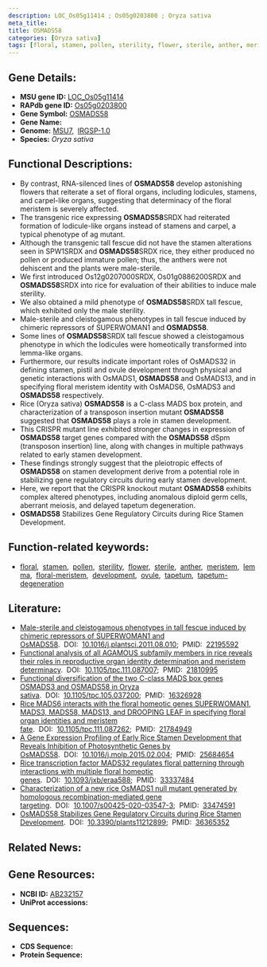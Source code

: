 ```yaml
---
description: LOC_Os05g11414 ; Os05g0203800 ; Oryza sativa
meta_title:
title: OSMADS58
categories: [Oryza sativa]
tags: [floral, stamen, pollen, sterility, flower, sterile, anther, meristem, lemma, floral meristem, development, ovule, tapetum, tapetum degeneration]
---
```


## Gene Details:
- **MSU gene ID:** [LOC_Os05g11414](http://rice.uga.edu/cgi-bin/ORF_infopage.cgi?orf=LOC_Os05g11414)  
- **RAPdb gene ID:** [Os05g0203800](https://rapdb.dna.affrc.go.jp/locus/?name=Os05g0203800)  
- **Gene Symbol:** <u>OSMADS58</u>
- **Gene Name:**
- **Genome:**  [MSU7](http://rice.uga.edu/),&nbsp;&nbsp;[IRGSP-1.0](https://rapdb.dna.affrc.go.jp/download/irgsp1.html)
- **Species:** *Oryza sativa*

## Functional Descriptions:
   - By contrast, RNA-silenced lines of **OSMADS58** develop astonishing flowers that reiterate a set of floral organs, including lodicules, stamens, and carpel-like organs, suggesting that determinacy of the floral meristem is severely affected.
   - The transgenic rice expressing **OSMADS58**SRDX had reiterated formation of lodicule-like organs instead of stamens and carpel, a typical phenotype of ag mutant.
   - Although the transgenic tall fescue did not have the stamen alterations seen in SPW1SRDX and **OSMADS58**SRDX rice, they either produced no pollen or produced immature pollen; thus, the anthers were not dehiscent and the plants were male-sterile.
   - We first introduced Os12g0207000SRDX, Os01g0886200SRDX and **OSMADS58**SRDX into rice for evaluation of their abilities to induce male sterility.
   - We also obtained a mild phenotype of **OSMADS58**SRDX tall fescue, which exhibited only the male sterility.
   - Male-sterile and cleistogamous phenotypes in tall fescue induced by chimeric repressors of SUPERWOMAN1 and **OSMADS58**.
   - Some lines of **OSMADS58**SRDX tall fescue showed a cleistogamous phenotype in which the lodicules were homeotically transformed into lemma-like organs.
   - Furthermore, our results indicate important roles of OsMADS32 in defining stamen, pistil and ovule development through physical and genetic interactions with OsMADS1, **OSMADS58** and OsMADS13, and in specifying floral meristem identity with OsMADS6, OsMADS3 and **OSMADS58** respectively.
   - Rice (Oryza sativa) **OSMADS58** is a C-class MADS box protein, and characterization of a transposon insertion mutant **OSMADS58** suggested that **OSMADS58** plays a role in stamen development.
   - This CRISPR mutant line exhibited stronger changes in expression of **OSMADS58** target genes compared with the **OSMADS58** dSpm (transposon insertion) line, along with changes in multiple pathways related to early stamen development.
   - These findings strongly suggest that the pleiotropic effects of **OSMADS58** on stamen development derive from a potential role in stabilizing gene regulatory circuits during early stamen development.
   - Here, we report that the CRISPR knockout mutant **OSMADS58** exhibits complex altered phenotypes, including anomalous diploid germ cells, aberrant meiosis, and delayed tapetum degeneration.
   - **OSMADS58** Stabilizes Gene Regulatory Circuits during Rice Stamen Development.

## Function-related keywords:
   - [floral](/tags/floral/),&nbsp;&nbsp;[stamen](/tags/stamen/),&nbsp;&nbsp;[pollen](/tags/pollen/),&nbsp;&nbsp;[sterility](/tags/sterility/),&nbsp;&nbsp;[flower](/tags/flower/),&nbsp;&nbsp;[sterile](/tags/sterile/),&nbsp;&nbsp;[anther](/tags/anther/),&nbsp;&nbsp;[meristem](/tags/meristem/),&nbsp;&nbsp;[lemma](/tags/lemma/),&nbsp;&nbsp;[floral-meristem](/tags/floral-meristem/),&nbsp;&nbsp;[development](/tags/development/),&nbsp;&nbsp;[ovule](/tags/ovule/),&nbsp;&nbsp;[tapetum](/tags/tapetum/),&nbsp;&nbsp;[tapetum-degeneration](/tags/tapetum-degeneration/)

## Literature:
   - [Male-sterile and cleistogamous phenotypes in tall fescue induced by chimeric repressors of SUPERWOMAN1 and OsMADS58](https://www.doi.org/10.1016/j.plantsci.2011.08.010).&nbsp;&nbsp;DOI:&nbsp;&nbsp;[10.1016/j.plantsci.2011.08.010](https://www.doi.org/10.1016/j.plantsci.2011.08.010);&nbsp;&nbsp;PMID:&nbsp;&nbsp;[22195592](https://pubmed.ncbi.nlm.nih.gov/22195592/)
   - [Functional analysis of all AGAMOUS subfamily members in rice reveals their roles in reproductive organ identity determination and meristem determinacy](https://www.doi.org/10.1105/tpc.111.087007).&nbsp;&nbsp;DOI:&nbsp;&nbsp;[10.1105/tpc.111.087007](https://www.doi.org/10.1105/tpc.111.087007);&nbsp;&nbsp;PMID:&nbsp;&nbsp;[21810995](https://pubmed.ncbi.nlm.nih.gov/21810995/)
   - [Functional diversification of the two C-class MADS box genes OSMADS3 and OSMADS58 in Oryza sativa](https://www.doi.org/10.1105/tpc.105.037200).&nbsp;&nbsp;DOI:&nbsp;&nbsp;[10.1105/tpc.105.037200](https://www.doi.org/10.1105/tpc.105.037200);&nbsp;&nbsp;PMID:&nbsp;&nbsp;[16326928](https://pubmed.ncbi.nlm.nih.gov/16326928/)
   - [Rice MADS6 interacts with the floral homeotic genes SUPERWOMAN1, MADS3, MADS58, MADS13, and DROOPING LEAF in specifying floral organ identities and meristem fate](https://www.doi.org/10.1105/tpc.111.087262).&nbsp;&nbsp;DOI:&nbsp;&nbsp;[10.1105/tpc.111.087262](https://www.doi.org/10.1105/tpc.111.087262);&nbsp;&nbsp;PMID:&nbsp;&nbsp;[21784949](https://pubmed.ncbi.nlm.nih.gov/21784949/)
   - [A Gene Expression Profiling of Early Rice Stamen Development that Reveals Inhibition of Photosynthetic Genes by OsMADS58](https://www.doi.org/10.1016/j.molp.2015.02.004).&nbsp;&nbsp;DOI:&nbsp;&nbsp;[10.1016/j.molp.2015.02.004](https://www.doi.org/10.1016/j.molp.2015.02.004);&nbsp;&nbsp;PMID:&nbsp;&nbsp;[25684654](https://pubmed.ncbi.nlm.nih.gov/25684654/)
   - [Rice transcription factor MADS32 regulates floral patterning through interactions with multiple floral homeotic genes](https://www.doi.org/10.1093/jxb/eraa588).&nbsp;&nbsp;DOI:&nbsp;&nbsp;[10.1093/jxb/eraa588](https://www.doi.org/10.1093/jxb/eraa588);&nbsp;&nbsp;PMID:&nbsp;&nbsp;[33337484](https://pubmed.ncbi.nlm.nih.gov/33337484/)
   - [Characterization of a new rice OsMADS1 null mutant generated by homologous recombination-mediated gene targeting](https://www.doi.org/10.1007/s00425-020-03547-3).&nbsp;&nbsp;DOI:&nbsp;&nbsp;[10.1007/s00425-020-03547-3](https://www.doi.org/10.1007/s00425-020-03547-3);&nbsp;&nbsp;PMID:&nbsp;&nbsp;[33474591](https://pubmed.ncbi.nlm.nih.gov/33474591/)
   - [OsMADS58 Stabilizes Gene Regulatory Circuits during Rice Stamen Development](https://www.doi.org/10.3390/plants11212899).&nbsp;&nbsp;DOI:&nbsp;&nbsp;[10.3390/plants11212899](https://www.doi.org/10.3390/plants11212899);&nbsp;&nbsp;PMID:&nbsp;&nbsp;[36365352](https://pubmed.ncbi.nlm.nih.gov/36365352/)

## Related News:

## Gene Resources:
- **NCBI ID:**  [AB232157](http://www.ncbi.nlm.nih.gov/nuccore/AB232157)
- **UniProt accessions:** [](https://www.uniprot.org/uniprotkb//entry)

## Sequences:
- **CDS Sequence:**
- **Protein Sequence:**
